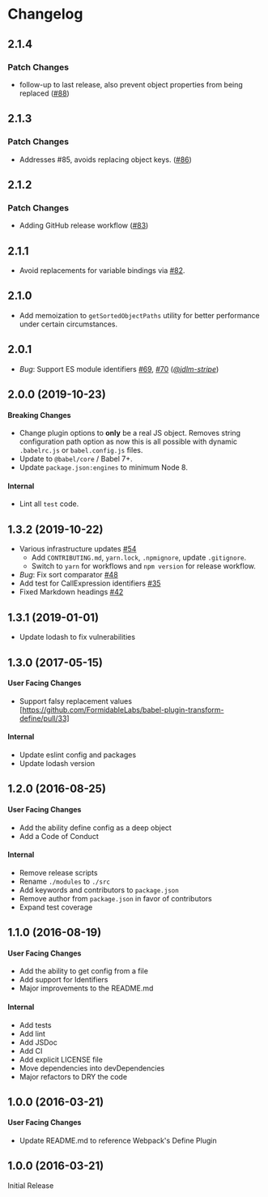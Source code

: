 # Changelog

## 2.1.4

### Patch Changes

- follow-up to last release, also prevent object properties from being replaced ([#88](https://github.com/FormidableLabs/babel-plugin-transform-define/pull/88))

## 2.1.3

### Patch Changes

- Addresses #85, avoids replacing object keys. ([#86](https://github.com/FormidableLabs/babel-plugin-transform-define/pull/86))

## 2.1.2

### Patch Changes

- Adding GitHub release workflow ([#83](https://github.com/FormidableLabs/babel-plugin-transform-define/pull/83))

## 2.1.1

- Avoid replacements for variable bindings via [#82](https://github.com/FormidableLabs/babel-plugin-transform-define/pull/82).

## 2.1.0

- Add memoization to `getSortedObjectPaths` utility for better performance under certain circumstances.

## 2.0.1

- _Bug_: Support ES module identifiers [#69](https://github.com/FormidableLabs/babel-plugin-transform-define/pull/69), [#70](https://github.com/FormidableLabs/babel-plugin-transform-define/pull/70) (_[@jdlm-stripe][]_)

## 2.0.0 (2019-10-23)

#### Breaking Changes

- Change plugin options to **only** be a real JS object. Removes string configuration path option as now this is all possible with dynamic `.babelrc.js` or `babel.config.js` files.
- Update to `@babel/core` / Babel 7+.
- Update `package.json:engines` to minimum Node 8.

#### Internal

- Lint all `test` code.

## 1.3.2 (2019-10-22)

- Various infrastructure updates [#54](https://github.com/FormidableLabs/babel-plugin-transform-define/pull/54)
  - Add `CONTRIBUTING.md`, `yarn.lock`, `.npmignore`, update `.gitignore`.
  - Switch to `yarn` for workflows and `npm version` for release workflow.
- _Bug_: Fix sort comparator [#48](https://github.com/FormidableLabs/babel-plugin-transform-define/pull/48)
- Add test for CallExpression identifiers [#35](https://github.com/FormidableLabs/babel-plugin-transform-define/pull/35)
- Fixed Markdown headings [#42](https://github.com/FormidableLabs/babel-plugin-transform-define/pull/42)

## 1.3.1 (2019-01-01)

- Update lodash to fix vulnerabilities

## 1.3.0 (2017-05-15)

#### User Facing Changes

- Support falsy replacement values [https://github.com/FormidableLabs/babel-plugin-transform-define/pull/33]

#### Internal

- Update eslint config and packages
- Update lodash version

## 1.2.0 (2016-08-25)

#### User Facing Changes

- Add the ability define config as a deep object
- Add a Code of Conduct

#### Internal

- Remove release scripts
- Rename `./modules` to `./src`
- Add keywords and contributors to `package.json`
- Remove author from `package.json` in favor of contributors
- Expand test coverage

## 1.1.0 (2016-08-19)

#### User Facing Changes

- Add the ability to get config from a file
- Add support for Identifiers
- Major improvements to the README.md

#### Internal

- Add tests
- Add lint
- Add JSDoc
- Add CI
- Add explicit LICENSE file
- Move dependencies into devDependencies
- Major refactors to DRY the code

## 1.0.0 (2016-03-21)

#### User Facing Changes

- Update README.md to reference Webpack's Define Plugin

## 1.0.0 (2016-03-21)

Initial Release

[@jdlm-stripe]: https://github.com/jdlm-stripe
